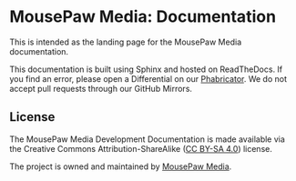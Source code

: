MousePaw Media: Documentation
============================================

This is intended as the landing page for the MousePaw Media documentation.

This documentation is built using Sphinx and hosted on ReadTheDocs. If you
find an error, please open a Differential on our
[Phabricator](https://phab.mousepawmedia.com). We do not accept pull requests
through our GitHub Mirrors.

License
-------------
The MousePaw Media Development Documentation is made available via the
Creative Commons Attribution-ShareAlike ([CC BY-SA 4.0][2]) license.

The project is owned and maintained by [MousePaw Media][1].

[1]: https://www.mousepawmedia.com/developers
[2]: https://creativecommons.org/licenses/by-sa/4.0/
